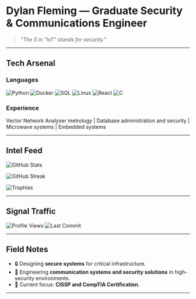 # Dylan Fleming — Graduate Security & Communications Engineer

> _"The S in "IoT" stands for security."_  

---

## Tech Arsenal

### Languages
![Python](https://img.shields.io/badge/-Python-000?&logo=Python)
![Docker](https://img.shields.io/badge/-Docker-000?&logo=Docker)
![SQL](https://img.shields.io/badge/-SQL-000?&logo=SQL)
![Linux](https://img.shields.io/badge/-Linux-000?&logo=Linux)
![React](https://img.shields.io/badge/-React-000?&logo=React)
![C](https://img.shields.io/badge/-C-000?&logo=C)

### Experience
Vector Network Analyser metrology | 
Database administration and security | 
Microwave systems | 
Embedded systems 

---

## Intel Feed

![GitHub Stats](https://github-readme-stats.vercel.app/api?username=DylanFleming&show_icons=true&theme=radical&count_private=true&hide_border=true)

![GitHub Streak](https://streak-stats.demolab.com?user=DylanFleming&theme=radical&hide_border=true)

![Trophies](https://github-profile-trophy.vercel.app/?username=DylanFleming&theme=matrix&no-frame=true&margin-w=10&row=1)

---

## Signal Traffic

![Profile Views](https://komarev.com/ghpvc/?username=DylanFleming&color=brightgreen)
![Last Commit](https://img.shields.io/github/last-commit/DylanFleming/DylanFleming?color=red)

---

## Field Notes

- 🔒 Designing **secure systems** for critical infrastructure.  
- 📡 Engineering **communication systems and security solutions** in high-security environments.  
- 🎯 Current focus: **CISSP and CompTIA Certification**.  

---
